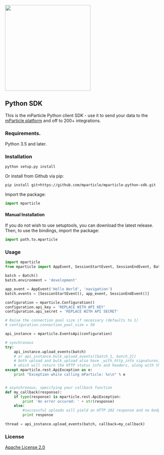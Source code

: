 <img src="https://static.mparticle.com/sdk/mp_logo_black.svg" width="280">

## Python SDK

This is the mParticle Python client SDK - use it to send your data to the [mParticle platform](https://www.mparticle.com/) and off to 200+ integrations.

### Requirements.

Python 3.5 and later.

### Installation

```sh
python setup.py install
```

Or install from Github via pip:

```sh
pip install git+https://github.com/mparticle/mparticle-python-sdk.git
```

Import the package:

```python
import mparticle
```

#### Manual Installation
If you do not wish to use setuptools, you can download the latest release.
Then, to use the bindings, import the package:

```python
import path.to.mparticle
```

### Usage

```python
import mparticle
from mparticle import AppEvent, SessionStartEvent, SessionEndEvent, Batch

batch = Batch()
batch.environment = 'development'

app_event = AppEvent('Hello World', 'navigation')
batch.events = [SessionStartEvent(), app_event, SessionEndEvent()]

configuration = mparticle.Configuration()
configuration.api_key = 'REPLACE WITH API KEY'
configuration.api_secret = 'REPLACE WITH API SECRET'

# Raise the connection pool size if necessary (defaults to 1)
# configuration.connection_pool_size = 50

api_instance = mparticle.EventsApi(configuration)

# synchronous
try: 
    api_instance.upload_events(batch)
    # or api_instance.bulk_upload_events([batch_1, batch_2])
    # both upload and bulk_upload also have _with_http_info signatures,
    # which will return the HTTP status info and headers, along with the body
except mparticle.rest.ApiException as e:
    print "Exception while calling mParticle: %s\n" % e


# asynchronous, specifying your callback function
def my_callback(response):
    if type(response) is mparticle.rest.ApiException:
        print 'An error occured: ' + str(response)
    else:
        #successful uploads will yield an HTTP 202 response and no body
        print response
        
thread = api_instance.upload_events(batch, callback=my_callback)
```

### License

[Apache License 2.0](http://www.apache.org/licenses/LICENSE-2.0)

